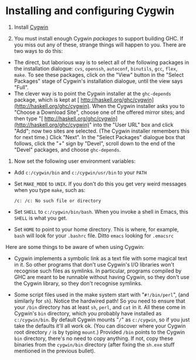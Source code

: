 # Installing and configuring Cygwin


1. Install [ Cygwin](http://www.cygwin.com/)

1. You must install enough Cygwin *packages* to support building GHC.  If you miss out any of these, strange things will happen to you.   There are two ways to do this:

  - The direct, but laborious way is to select all of the following packages in the installation dialogue:
    `cvs`, 
    `openssh`,
    `autoconf`,
    `binutils`,
    `gcc`,
    `flex`,
    `make`.
    To see these packages, click on the "View" button in the "Select Packages" stage of Cygwin's installation dialogue, until the view says "Full". 
  - The clever way is to point the Cygwin installer at the
    `ghc-depends` package, which is kept at [
    http://haskell.org/ghc/cygwin](http://haskell.org/ghc/cygwin). When the Cygwin installer asks you to "Choose a Download Site", choose one of the offered mirror sites; and then type "[
    http://haskell.org/ghc/cygwin](http://haskell.org/ghc/cygwin)" into the "User URL" box and click "Add"; now two sites are selected. (The Cygwin installer remembers this for next time.) Click "Next". In the "Select Packages" dialogue box that follows, click the "+" sign by "Devel", scroll down to the end of the "Devel" packages, and choose `ghc-depends`.

1. Now set the following user environment variables:

  - Add `c:/cygwin/bin` and `c:/cygwin/usr/bin` to your `PATH`
  - Set `MAKE_MODE` to `UNIX`. If you don't do this you get very weird messages when you type `make`, such as:

    ```wiki
    /c: /c: No such file or directory
    ```
  - Set `SHELL` to `c:/cygwin/bin/bash`. When you invoke a shell in Emacs, this `SHELL` is what you get.
  - Set `HOME` to point to your home directory.  This is where, for example, `bash` will look for your `.bashrc` file. Ditto `emacs` looking for `.emacsrc`


Here are some things to be aware of when using Cygwin:


- Cygwin implements a symbolic link as a text file with some magical text in it.  So other programs that don't use Cygwin's I/O libraries won't recognise such files as symlinks. In particular, programs compiled by GHC are meant to be runnable without having Cygwin, so they don't use the Cygwin library, so they don't recognise symlinks.

- Some script files used in the make system start with "`#!/bin/perl`", (and similarly for `sh`).  Notice the hardwired path! So you need to ensure that your `/bin` directory has at least `sh`, `perl`, and `cat` in it. All these come in Cygwin's `bin` directory, which you probably have installed as `c:/cygwin/bin`.  By default Cygwin mounts "`/`" as `c:/cygwin`, so if you just take the defaults it'll all work ok. (You can discover where your Cygwin root directory `/` is by typing `mount`.) Provided `/bin` points to the Cygwin `bin` directory, there's no need to copy anything.  If not, copy these binaries from the `cygwin/bin` directory (after fixing the `sh.exe` stuff mentioned in the previous bullet).

